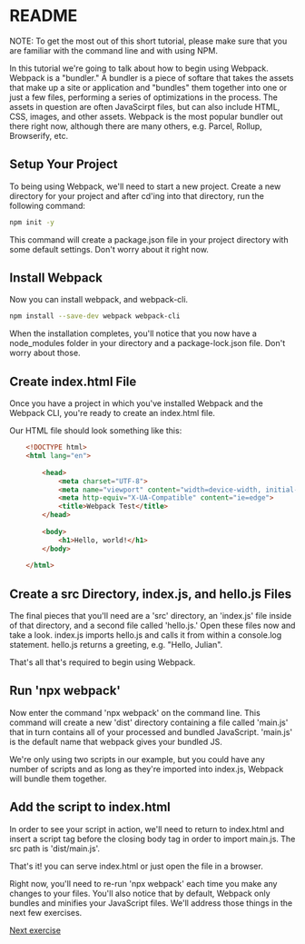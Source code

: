 # README



NOTE: To get the most out of this short tutorial, please make sure that you are familiar with the command line and with using NPM.

In this tutorial we're going to talk about how to begin using Webpack. Webpack is a "bundler." A bundler  is a piece of softare that takes the assets that make up a site or application and "bundles" them together into one or just a few files, performing a series of optimizations in the process. The assets in question are often JavaScirpt files, but can also include HTML, CSS, images, and other assets. Webpack is the most popular bundler out there right now, although there are many others, e.g. Parcel, Rollup, Browserify, etc.

## Setup Your Project
To being using Webpack, we'll need to start a new project.  Create a new directory for your project and after cd'ing into that directory, run the following command:

```bash
npm init -y
```

This command will create a package.json file in your  project directory with some default settings. Don't worry about it right now.

## Install Webpack
Now you can install webpack, and webpack-cli.

```bash
npm install --save-dev webpack webpack-cli
```

When the installation completes, you'll notice that you now have a node_modules folder in your directory and a package-lock.json file. Don't worry about those.

## Create index.html File
Once you have a project in which you've installed Webpack and the Webpack CLI, you're ready to create an index.html file.

Our HTML file should look something like this:

```HTML
    <!DOCTYPE html>
    <html lang="en">
    
        <head>
            <meta charset="UTF-8">
            <meta name="viewport" content="width=device-width, initial-scale=1.0">
            <meta http-equiv="X-UA-Compatible" content="ie=edge">
            <title>Webpack Test</title>
        </head>
        
        <body>
            <h1>Hello, world!</h1>
        </body>
        
    </html>
```            

## Create a src Directory, index.js, and hello.js Files

The final pieces that you'll need are a 'src' directory, an 'index.js' file inside of that directory, and a second file called 'hello.js.' Open these files now and take a look. index.js imports hello.js and calls it from within a console.log statement. hello.js returns a greeting, e.g. "Hello, Julian". 

That's all that's required to begin using Webpack.

## Run 'npx webpack'
Now enter the command 'npx webpack' on the command line. This command will create a new 'dist' directory containing a file called 'main.js' that in turn contains all of your  processed and bundled JavaScript. 'main.js' is the default name that webpack gives your  bundled JS.

We're only using two scripts in our example, but you could have any number of scripts and as long as they're imported into index.js, Webpack will bundle them together.

## Add the script to index.html
In order to see your  script in action, we'll need to return to index.html and insert a script tag before the closing body tag in order to import main.js. The src path is 'dist/main.js'. 

That's it! you can serve index.html or just open the file in a browser.

Right now, you'll need to re-run 'npx webpack' each time you make any changes to your files. You'll also notice that by default, Webpack only bundles and minifies your JavaScript files. We'll address those things in the next few exercises.

[Next exercise]()